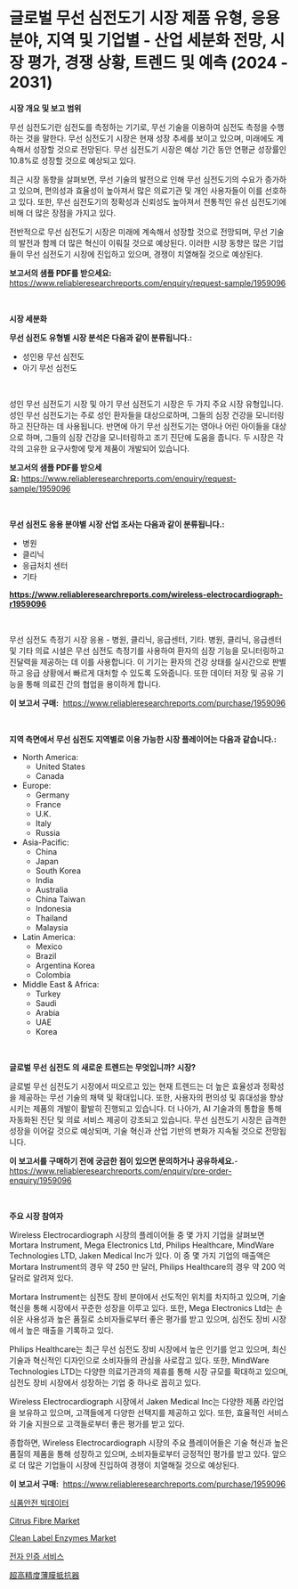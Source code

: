 <p><h1>글로벌 무선 심전도기 시장 제품 유형, 응용 분야, 지역 및 기업별 - 산업 세분화 전망, 시장 평가, 경쟁 상황, 트렌드 및 예측 (2024 - 2031)</h1></p><p><strong>시장 개요 및 보고 범위</strong></p>
<p><p>무선 심전도기란 심전도를 측정하는 기기로, 무선 기술을 이용하여 심전도 측정을 수행하는 것을 말한다. 무선 심전도기 시장은 현재 성장 추세를 보이고 있으며, 미래에도 계속해서 성장할 것으로 전망된다. 무선 심전도기 시장은 예상 기간 동안 연평균 성장률인 10.8%로 성장할 것으로 예상되고 있다.</p><p>최근 시장 동향을 살펴보면, 무선 기술의 발전으로 인해 무선 심전도기의 수요가 증가하고 있으며, 편의성과 효율성이 높아져서 많은 의료기관 및 개인 사용자들이 이를 선호하고 있다. 또한, 무선 심전도기의 정확성과 신뢰성도 높아져서 전통적인 유선 심전도기에 비해 더 많은 장점을 가지고 있다.</p><p>전반적으로 무선 심전도기 시장은 미래에 계속해서 성장할 것으로 전망되며, 무선 기술의 발전과 함께 더 많은 혁신이 이뤄질 것으로 예상된다. 이러한 시장 동향은 많은 기업들이 무선 심전도기 시장에 진입하고 있으며, 경쟁이 치열해질 것으로 예상된다.</p></p>
<p><strong>보고서의 샘플 PDF를 받으세요:</strong> <a href="https://www.reliableresearchreports.com/enquiry/request-sample/1959096">https://www.reliableresearchreports.com/enquiry/request-sample/1959096</a></p>
<p>&nbsp;</p>
<p><strong>시장 세분화</strong></p>
<p><strong>무선 심전도 유형별 시장 분석은 다음과 같이 분류됩니다.:</strong></p>
<p><ul><li>성인용 무선 심전도</li><li>아기 무선 심전도</li></ul></p>
<p>&nbsp;</p>
<p><p>성인 무선 심전도기 시장 및 아기 무선 심전도기 시장은 두 가지 주요 시장 유형입니다. 성인 무선 심전도기는 주로 성인 환자들을 대상으로하며, 그들의 심장 건강을 모니터링하고 진단하는 데 사용됩니다. 반면에 아기 무선 심전도기는 영아나 어린 아이들을 대상으로 하며, 그들의 심장 건강을 모니터링하고 조기 진단에 도움을 줍니다. 두 시장은 각각의 고유한 요구사항에 맞게 제품이 개발되어 있습니다.</p></p>
<p><strong>보고서의 샘플 PDF를 받으세요:</strong>&nbsp;<a href="https://www.reliableresearchreports.com/enquiry/request-sample/1959096">https://www.reliableresearchreports.com/enquiry/request-sample/1959096</a></p>
<p>&nbsp;</p>
<p><strong> 무선 심전도 응용 분야별 시장 산업 조사는 다음과 같이 분류됩니다.:</strong></p>
<p><ul><li>병원</li><li>클리닉</li><li>응급처치 센터</li><li>기타</li></ul></p>
<p><strong><a href="https://www.reliableresearchreports.com/wireless-electrocardiograph-r1959096">https://www.reliableresearchreports.com/wireless-electrocardiograph-r1959096</a></strong></p>
<p>&nbsp;</p>
<p><p>무선 심전도 측정기 시장 응용 - 병원, 클리닉, 응급센터, 기타. 병원, 클리닉, 응급센터 및 기타 의료 시설은 무선 심전도 측정기를 사용하여 환자의 심장 기능을 모니터링하고 진달력을 제공하는 데 이를 사용합니다. 이 기기는 환자의 건강 상태를 실시간으로 판별하고 응급 상황에서 빠르게 대처할 수 있도록 도와줍니다. 또한 데이터 저장 및 공유 기능을 통해 의료진 간의 협업을 용이하게 합니다.</p></p>
<p><strong>이 보고서 구매:</strong>&nbsp; <a href="https://www.reliableresearchreports.com/purchase/1959096">https://www.reliableresearchreports.com/purchase/1959096</a></p>
<p>&nbsp;</p>
<p><strong>지역 측면에서 무선 심전도 지역별로 이용 가능한 시장 플레이어는 다음과 같습니다.:</strong></p>
<p><ul>
    <li>
        North America:
        <ul>
            <li>United States</li>
            <li>Canada</li>
        </ul>
    </li>
    <li>
        Europe:
        <ul>
            <li>Germany</li>
            <li>France</li>
            <li>U.K.</li>
            <li>Italy</li>
            <li>Russia</li>
        </ul>
    </li>
    <li>
        Asia-Pacific:
        <ul>
            <li>China</li>
            <li>Japan</li>
            <li>South Korea</li>
            <li>India</li>
            <li>Australia</li>
            <li>China Taiwan</li>
            <li>Indonesia</li>
            <li>Thailand</li>
            <li>Malaysia</li>
        </ul>
    </li>
    <li>
        Latin America:
        <ul>
            <li>Mexico</li>
            <li>Brazil</li>
            <li>Argentina Korea</li>
            <li>Colombia</li>
        </ul>
    </li>
    <li>
        Middle East & Africa:
        <ul>
            <li>Turkey</li>
            <li>Saudi</li>
            <li>Arabia</li>
            <li>UAE</li>
            <li>Korea</li>
        </ul>
    </li>
    </ul></p>
<p>&nbsp;</p>
<p><strong>글로벌 무선 심전도 의 새로운 트렌드는 무엇입니까? 시장?</strong></p>
<p><p>글로벌 무선 심전도기 시장에서 떠오르고 있는 현재 트렌드는 더 높은 효율성과 정확성을 제공하는 무선 기술의 채택 및 확대입니다. 또한, 사용자의 편의성 및 휴대성을 향상시키는 제품의 개발이 활발히 진행되고 있습니다. 더 나아가, AI 기술과의 통합을 통해 자동화된 진단 및 의료 서비스 제공이 강조되고 있습니다. 무선 심전도기 시장은 급격한 성장을 이어갈 것으로 예상되며, 기술 혁신과 산업 기반의 변화가 지속될 것으로 전망됩니다.</p></p>
<p><strong>이 보고서를 구매하기 전에 궁금한 점이 있으면 문의하거나 공유하세요.</strong>- <a href="https://www.reliableresearchreports.com/enquiry/pre-order-enquiry/1959096">https://www.reliableresearchreports.com/enquiry/pre-order-enquiry/1959096</a></p>
<p>&nbsp;</p>
<p><strong>주요 시장 참여자</strong></p>
<p><p>Wireless Electrocardiograph 시장의 플레이어들 중 몇 가지 기업을 살펴보면 Mortara Instrument, Mega Electronics Ltd, Philips Healthcare, MindWare Technologies LTD, Jaken Medical Inc가 있다. 이 중 몇 가지 기업의 매출액은 Mortara Instrument의 경우 약 250 만 달러, Philips Healthcare의 경우 약 200 억 달러로 알려져 있다.</p><p>Mortara Instrument는 심전도 장비 분야에서 선도적인 위치를 차지하고 있으며, 기술 혁신을 통해 시장에서 꾸준한 성장을 이루고 있다. 또한, Mega Electronics Ltd는 손쉬운 사용성과 높은 품질로 소비자들로부터 좋은 평가를 받고 있으며, 심전도 장비 시장에서 높은 매출을 기록하고 있다. </p><p>Philips Healthcare는 최근 무선 심전도 장비 시장에서 높은 인기를 얻고 있으며, 최신 기술과 혁신적인 디자인으로 소비자들의 관심을 사로잡고 있다. 또한, MindWare Technologies LTD는 다양한 의료기관과의 제휴를 통해 시장 규모를 확대하고 있으며, 심전도 장비 시장에서 성장하는 기업 중 하나로 꼽히고 있다.</p><p>Wireless Electrocardiograph 시장에서 Jaken Medical Inc는 다양한 제품 라인업을 보유하고 있으며, 고객들에게 다양한 선택지를 제공하고 있다. 또한, 효율적인 서비스와 기술 지원으로 고객들로부터 좋은 평가를 받고 있다.</p><p>종합하면, Wireless Electrocardiograph 시장의 주요 플레이어들은 기술 혁신과 높은 품질의 제품을 통해 성장하고 있으며, 소비자들로부터 긍정적인 평가를 받고 있다. 앞으로 더 많은 기업들이 시장에 진입하여 경쟁이 치열해질 것으로 예상된다.</p></p>
<p><strong>이 보고서 구매:</strong>&nbsp;&nbsp;<a href="https://www.reliableresearchreports.com/purchase/1959096">https://www.reliableresearchreports.com/purchase/1959096</a></p>
<p><p><a href="https://github.com/raap8632/Market-Research-Report-List-1/blob/main/6581548108631.md">식품안전 빅데이터</a></p><p><a href="https://issuu.com/reportprime-2/docs/citrus-fibre-market-size-2030.pptx">Citrus Fibre Market</a></p><p><a href="https://github.com/ChiragRp1/Market-Research-Report-List-4/blob/main/clean-label-enzymes-market.md">Clean Label Enzymes Market</a></p><p><a href="https://github.com/vanessagrant665567/Market-Research-Report-List-1/blob/main/8990012108632.md">전자 인증 서비스</a></p><p><a href="https://github.com/AdellaPrice2023/Market-Research-Report-List-1/blob/main/6064795122874.md">超高精度薄膜抵抗器</a></p></p>